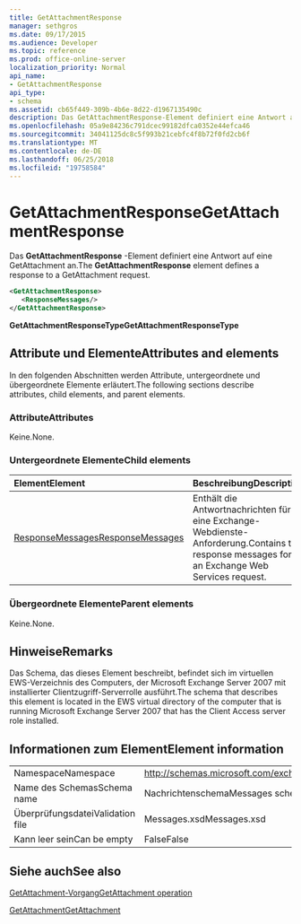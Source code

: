 ```yaml
---
title: GetAttachmentResponse
manager: sethgros
ms.date: 09/17/2015
ms.audience: Developer
ms.topic: reference
ms.prod: office-online-server
localization_priority: Normal
api_name:
- GetAttachmentResponse
api_type:
- schema
ms.assetid: cb65f449-309b-4b6e-8d22-d1967135490c
description: Das GetAttachmentResponse-Element definiert eine Antwort auf eine GetAttachment an.
ms.openlocfilehash: 05a9e84236c791dcec99182dfca0352e44efca46
ms.sourcegitcommit: 34041125dc8c5f993b21cebfc4f8b72f0fd2cb6f
ms.translationtype: MT
ms.contentlocale: de-DE
ms.lasthandoff: 06/25/2018
ms.locfileid: "19758584"
---
```

# <a name="getattachmentresponse"></a><span data-ttu-id="2b0b7-103">GetAttachmentResponse</span><span class="sxs-lookup"><span data-stu-id="2b0b7-103">GetAttachmentResponse</span></span>

<span data-ttu-id="2b0b7-104">Das **GetAttachmentResponse** -Element definiert eine Antwort auf eine GetAttachment an.</span><span class="sxs-lookup"><span data-stu-id="2b0b7-104">The **GetAttachmentResponse** element defines a response to a GetAttachment request.</span></span> 
  
```xml
<GetAttachmentResponse>
   <ResponseMessages/>
</GetAttachmentResponse>
```

 <span data-ttu-id="2b0b7-105">**GetAttachmentResponseType**</span><span class="sxs-lookup"><span data-stu-id="2b0b7-105">**GetAttachmentResponseType**</span></span>
## <a name="attributes-and-elements"></a><span data-ttu-id="2b0b7-106">Attribute und Elemente</span><span class="sxs-lookup"><span data-stu-id="2b0b7-106">Attributes and elements</span></span>

<span data-ttu-id="2b0b7-107">In den folgenden Abschnitten werden Attribute, untergeordnete und übergeordnete Elemente erläutert.</span><span class="sxs-lookup"><span data-stu-id="2b0b7-107">The following sections describe attributes, child elements, and parent elements.</span></span>
  
### <a name="attributes"></a><span data-ttu-id="2b0b7-108">Attribute</span><span class="sxs-lookup"><span data-stu-id="2b0b7-108">Attributes</span></span>

<span data-ttu-id="2b0b7-109">Keine.</span><span class="sxs-lookup"><span data-stu-id="2b0b7-109">None.</span></span>
  
### <a name="child-elements"></a><span data-ttu-id="2b0b7-110">Untergeordnete Elemente</span><span class="sxs-lookup"><span data-stu-id="2b0b7-110">Child elements</span></span>

|<span data-ttu-id="2b0b7-111">**Element**</span><span class="sxs-lookup"><span data-stu-id="2b0b7-111">**Element**</span></span>|<span data-ttu-id="2b0b7-112">**Beschreibung**</span><span class="sxs-lookup"><span data-stu-id="2b0b7-112">**Description**</span></span>|
|:-----|:-----|
|[<span data-ttu-id="2b0b7-113">ResponseMessages</span><span class="sxs-lookup"><span data-stu-id="2b0b7-113">ResponseMessages</span></span>](responsemessages.md) <br/> |<span data-ttu-id="2b0b7-114">Enthält die Antwortnachrichten für eine Exchange-Webdienste-Anforderung.</span><span class="sxs-lookup"><span data-stu-id="2b0b7-114">Contains the response messages for an Exchange Web Services request.</span></span>  <br/> |
   
### <a name="parent-elements"></a><span data-ttu-id="2b0b7-115">Übergeordnete Elemente</span><span class="sxs-lookup"><span data-stu-id="2b0b7-115">Parent elements</span></span>

<span data-ttu-id="2b0b7-116">Keine.</span><span class="sxs-lookup"><span data-stu-id="2b0b7-116">None.</span></span>
  
## <a name="remarks"></a><span data-ttu-id="2b0b7-117">Hinweise</span><span class="sxs-lookup"><span data-stu-id="2b0b7-117">Remarks</span></span>

<span data-ttu-id="2b0b7-118">Das Schema, das dieses Element beschreibt, befindet sich im virtuellen EWS-Verzeichnis des Computers, der Microsoft Exchange Server 2007 mit installierter Clientzugriff-Serverrolle ausführt.</span><span class="sxs-lookup"><span data-stu-id="2b0b7-118">The schema that describes this element is located in the EWS virtual directory of the computer that is running Microsoft Exchange Server 2007 that has the Client Access server role installed.</span></span>
  
## <a name="element-information"></a><span data-ttu-id="2b0b7-119">Informationen zum Element</span><span class="sxs-lookup"><span data-stu-id="2b0b7-119">Element information</span></span>

|||
|:-----|:-----|
|<span data-ttu-id="2b0b7-120">Namespace</span><span class="sxs-lookup"><span data-stu-id="2b0b7-120">Namespace</span></span>  <br/> |http://schemas.microsoft.com/exchange/services/2006/messages  <br/> |
|<span data-ttu-id="2b0b7-121">Name des Schemas</span><span class="sxs-lookup"><span data-stu-id="2b0b7-121">Schema name</span></span>  <br/> |<span data-ttu-id="2b0b7-122">Nachrichtenschema</span><span class="sxs-lookup"><span data-stu-id="2b0b7-122">Messages schema</span></span>  <br/> |
|<span data-ttu-id="2b0b7-123">Überprüfungsdatei</span><span class="sxs-lookup"><span data-stu-id="2b0b7-123">Validation file</span></span>  <br/> |<span data-ttu-id="2b0b7-124">Messages.xsd</span><span class="sxs-lookup"><span data-stu-id="2b0b7-124">Messages.xsd</span></span>  <br/> |
|<span data-ttu-id="2b0b7-125">Kann leer sein</span><span class="sxs-lookup"><span data-stu-id="2b0b7-125">Can be empty</span></span>  <br/> |<span data-ttu-id="2b0b7-126">False</span><span class="sxs-lookup"><span data-stu-id="2b0b7-126">False</span></span>  <br/> |
   
## <a name="see-also"></a><span data-ttu-id="2b0b7-127">Siehe auch</span><span class="sxs-lookup"><span data-stu-id="2b0b7-127">See also</span></span>



[<span data-ttu-id="2b0b7-128">GetAttachment-Vorgang</span><span class="sxs-lookup"><span data-stu-id="2b0b7-128">GetAttachment operation</span></span>](getattachment-operation.md)
  
[<span data-ttu-id="2b0b7-129">GetAttachment</span><span class="sxs-lookup"><span data-stu-id="2b0b7-129">GetAttachment</span></span>](getattachment.md)

